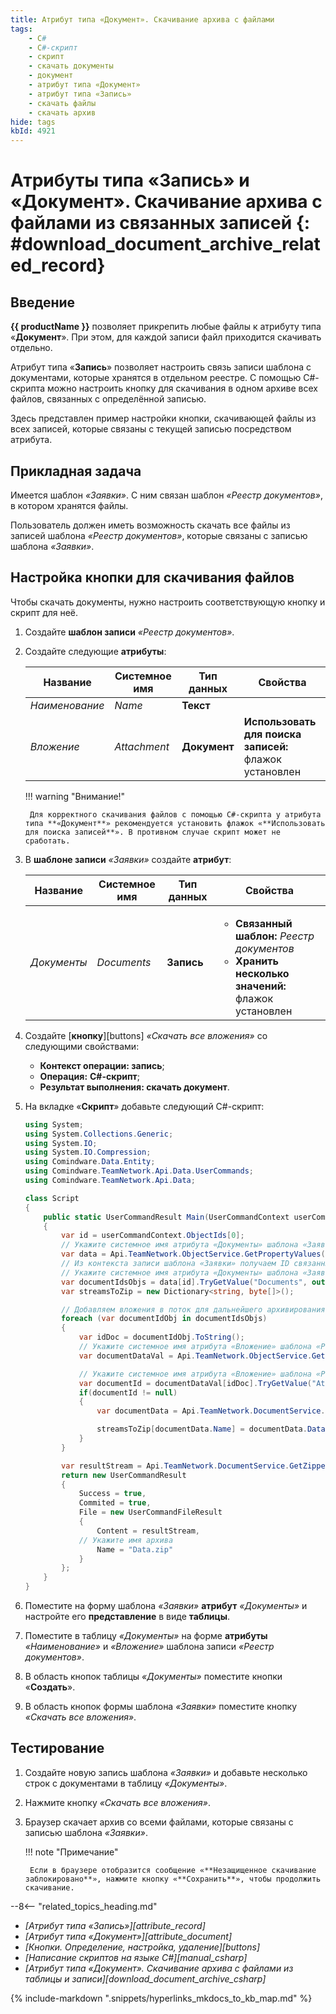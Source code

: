 ```yaml
---
title: Атрибут типа «Документ». Скачивание архива с файлами
tags:
    - C#
    - C#-скрипт
    - скрипт
    - скачать документы
    - документ
    - атрибут типа «Документ»
    - атрибут типа «Запись»
    - скачать файлы
    - скачать архив
hide: tags
kbId: 4921
---
```


# Атрибуты типа «Запись» и «Документ». Скачивание архива с файлами из связанных записей {: #download_document_archive_related_record}

## Введение

**{{ productName }}** позволяет прикрепить любые файлы к атрибуту типа «**Документ**». При этом, для каждой записи файл приходится скачивать отдельно.

Атрибут типа «**Запись**» позволяет настроить связь записи шаблона с документами, которые хранятся в отдельном реестре. С помощью C#-скрипта можно настроить кнопку для скачивания в одном архиве всех файлов, связанных с определённой записью.

Здесь представлен пример настройки кнопки, скачивающей файлы из всех записей, которые связаны с текущей записью посредством атрибута.

## Прикладная задача

Имеется шаблон _«Заявки»_. С ним связан шаблон _«Реестр документов»_, в котором хранятся файлы.

Пользователь должен иметь возможность скачать все файлы из записей шаблона _«Реестр документов»_, которые связаны с записью шаблона _«Заявки»_.

## Настройка кнопки для скачивания файлов

Чтобы скачать документы, нужно настроить соответствующую кнопку и скрипт для неё.

1. Создайте **шаблон записи** _«Реестр документов»_.
2. Создайте следующие **атрибуты**:

    | Название       | Системное имя | Тип данных   | Свойства                                               |
    | -------------- | ------------- | ------------ | ------------------------------------------------------ |
    | _Наименование_ | _Name_        | **Текст**    |                                                        |
    | _Вложение_     | _Attachment_  | **Документ** | **Использовать для поиска записей:** флажок установлен |

    !!! warning "Внимание!"

        Для корректного скачивания файлов с помощью C#-скрипта у атрибута типа **«Документ**» рекомендуется установить флажок «**Использовать для поиска записей**». В противном случае скрипт может не сработать.

3. В **шаблоне записи** _«Заявки»_ создайте **атрибут**:

    | Название    | Системное имя | Тип данных | Свойства                                                                                                         |
    | ----------- | ------------- | ---------- | ---------------------------------------------------------------------------------------------------------------- |
    | _Документы_ | _Documents_   | **Запись** | <ul><li>**Связанный шаблон:** _Реестр документов_</li><li>**Хранить несколько значений:** флажок установлен</li> |

4. Создайте [**кнопку**][buttons] _«Скачать все вложения»_ со следующими свойствами:

    - **Контекст операции: запись**;
    - **Операция:** **С#-скрипт**;
    - **Результат выполнения: скачать документ**.

5. На вкладке «**Скрипт**» добавьте следующий C#-скрипт:

    ``` cs title="Скрипт для скачивания архива с файлами"
    using System; 
    using System.Collections.Generic;
    using System.IO; 
    using System.IO.Compression;
    using Comindware.Data.Entity;
    using Comindware.TeamNetwork.Api.Data.UserCommands;
    using Comindware.TeamNetwork.Api.Data;

    class Script
    {
        public static UserCommandResult Main(UserCommandContext userCommandContext, Comindware.Entities entities)
        { 
            var id = userCommandContext.ObjectIds[0];
            // Укажите системное имя атрибута «Документы» шаблона «Заявки»
            var data = Api.TeamNetwork.ObjectService.GetPropertyValues(new string[] {id}, new [] {"Documents"});
            // Из контекста записи шаблона «Заявки» получаем ID связанных записей
            // Укажите системное имя атрибута «Документы» шаблона «Заявки»
            var documentIdsObjs = data[id].TryGetValue("Documents", out object id_Documents_Obj) && id_Documents_Obj != null ? id_Documents_Obj as object[] : null;
            var streamsToZip = new Dictionary<string, byte[]>();

            // Добавляем вложения в поток для дальнейшего архивирования
            foreach (var documentIdObj in documentIdsObjs)
            {
                var idDoc = documentIdObj.ToString();
                // Укажите системное имя атрибута «Вложение» шаблона «Реестр документов»
                var documentDataVal = Api.TeamNetwork.ObjectService.GetPropertyValues(new []{idDoc} , new [] {"Attachment"});

                // Укажите системное имя атрибута «Вложение» шаблона «Реестр документов»
                var documentId = documentDataVal[idDoc].TryGetValue("Attachment", out object doc_Obj) && doc_Obj != null ? doc_Obj as string : null;
                if(documentId != null)
                {
                    var documentData = Api.TeamNetwork.DocumentService.GetContent(documentId);

                    streamsToZip[documentData.Name] = documentData.Data;
                }
            }

            var resultStream = Api.TeamNetwork.DocumentService.GetZippedStreams(streamsToZip);
            return new UserCommandResult
            {
                Success = true,
                Commited = true,
                File = new UserCommandFileResult
                {
                    Content = resultStream,
                // Укажите имя архива
                    Name = "Data.zip"
                }
            };
        }
    }
    ```

6. Поместите на форму шаблона _«Заявки»_ **атрибут** _«Документы»_ и настройте его **представление** в виде **таблицы**.
7. Поместите в таблицу _«Документы»_ на форме **атрибуты** _«Наименование»_ и _«Вложение»_ шаблона записи _«Реестр документов»_.
8. В область кнопок таблицы _«Документы»_ поместите кнопки «**Создать**».
9. В область кнопок формы шаблона _«Заявки»_ поместите кнопку _«Скачать все вложения»_.

## Тестирование

1. Создайте новую запись шаблона _«Заявки»_ и добавьте несколько строк с документами в таблицу _«Документы»_.
2. Нажмите кнопку _«Скачать все вложения»_.
3. Браузер скачает архив со всеми файлами, которые связаны с записью шаблона _«Заявки»_.

    !!! note "Примечание"

        Если в браузере отобразится сообщение «**Незащищенное скачивание заблокировано**», нажмите кнопку «**Сохранить**», чтобы продолжить скачивание.

<div class="relatedTopics" markdown="block">

--8<-- "related_topics_heading.md"

- _[Атрибут типа «Запись»][attribute_record]_
- _[Атрибут типа «Документ»][attribute_document]_
- _[Кнопки. Определение, настройка, удаление][buttons]_
- _[Написание скриптов на языке C#][manual_csharp]_
- _[Атрибут типа «Документ». Скачивание архива с файлами из таблицы и записи][download_document_archive_csharp]_

</div>

{% include-markdown ".snippets/hyperlinks_mkdocs_to_kb_map.md" %}
